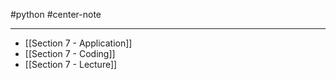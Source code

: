 #python #center-note 

---

- [[Section 7 - Application]]
- [[Section 7 - Coding]]
- [[Section 7 - Lecture]]